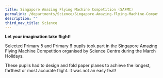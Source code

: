 ```yaml
---
title: Singapore Amazing Flying Machine Competition (SAFMC)
permalink: /departments/Science/Singapore-Amazing-Flying-Machine-Competition-SAFMC
description: ""
third_nav_title: Science
---
```

**Let your imagination take flight!**

Selected Primary 5 and Primary 6 pupils took part in the Singapore Amazing Flying Machine Competition organised by Science Centre during the March Holidays.

These pupils had to design and fold paper planes to achieve the longest, farthest or most accurate flight. It was not an easy feat!